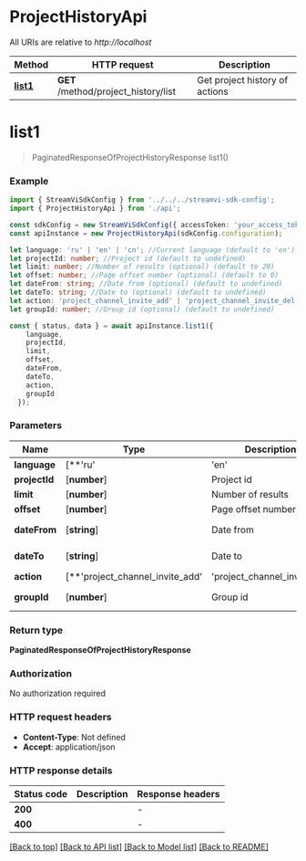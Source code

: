# ProjectHistoryApi

All URIs are relative to *http://localhost*

|Method | HTTP request | Description|
|------------- | ------------- | -------------|
|[**list1**](#list1) | **GET** /method/project_history/list | Get project history of actions|

# **list1**
> PaginatedResponseOfProjectHistoryResponse list1()


### Example

```typescript
import { StreamViSdkConfig } from '../../../streamvi-sdk-config';
import { ProjectHistoryApi } from './api';

const sdkConfig = new StreamViSdkConfig({ accessToken: 'your_access_token' });
const apiInstance = new ProjectHistoryApi(sdkConfig.configuration);

let language: 'ru' | 'en' | 'cn'; //Current language (default to 'en')
let projectId: number; //Project id (default to undefined)
let limit: number; //Number of results (optional) (default to 20)
let offset: number; //Page offset number (optional) (default to 0)
let dateFrom: string; //Date from (optional) (default to undefined)
let dateTo: string; //Date to (optional) (default to undefined)
let action: 'project_channel_invite_add' | 'project_channel_invite_del' | 'project_channel_invite_accept' | 'project_channel_invite_decline' | 'user_project_invite_add' | 'user_project_invite_del' | 'user_project_invite_accept' | 'user_project_invite_decline' | 'user_project_add' | 'user_project_del' | 'user_project_change' | 'project_channel_add' | 'project_channel_del' | 'project_channel_change'; //Action (optional) (default to undefined)
let groupId: number; //Group id (optional) (default to undefined)

const { status, data } = await apiInstance.list1({
    language,
    projectId,
    limit,
    offset,
    dateFrom,
    dateTo,
    action,
    groupId
  });
```

### Parameters

|Name | Type | Description  | Notes|
|------------- | ------------- | ------------- | -------------|
| **language** | [**&#39;ru&#39; | &#39;en&#39; | &#39;cn&#39;**]**Array<&#39;ru&#39; &#124; &#39;en&#39; &#124; &#39;cn&#39;>** | Current language | defaults to 'en'|
| **projectId** | [**number**] | Project id | defaults to undefined|
| **limit** | [**number**] | Number of results | (optional) defaults to 20|
| **offset** | [**number**] | Page offset number | (optional) defaults to 0|
| **dateFrom** | [**string**] | Date from | (optional) defaults to undefined|
| **dateTo** | [**string**] | Date to | (optional) defaults to undefined|
| **action** | [**&#39;project_channel_invite_add&#39; | &#39;project_channel_invite_del&#39; | &#39;project_channel_invite_accept&#39; | &#39;project_channel_invite_decline&#39; | &#39;user_project_invite_add&#39; | &#39;user_project_invite_del&#39; | &#39;user_project_invite_accept&#39; | &#39;user_project_invite_decline&#39; | &#39;user_project_add&#39; | &#39;user_project_del&#39; | &#39;user_project_change&#39; | &#39;project_channel_add&#39; | &#39;project_channel_del&#39; | &#39;project_channel_change&#39;**]**Array<&#39;project_channel_invite_add&#39; &#124; &#39;project_channel_invite_del&#39; &#124; &#39;project_channel_invite_accept&#39; &#124; &#39;project_channel_invite_decline&#39; &#124; &#39;user_project_invite_add&#39; &#124; &#39;user_project_invite_del&#39; &#124; &#39;user_project_invite_accept&#39; &#124; &#39;user_project_invite_decline&#39; &#124; &#39;user_project_add&#39; &#124; &#39;user_project_del&#39; &#124; &#39;user_project_change&#39; &#124; &#39;project_channel_add&#39; &#124; &#39;project_channel_del&#39; &#124; &#39;project_channel_change&#39;>** | Action | (optional) defaults to undefined|
| **groupId** | [**number**] | Group id | (optional) defaults to undefined|


### Return type

**PaginatedResponseOfProjectHistoryResponse**

### Authorization

No authorization required

### HTTP request headers

 - **Content-Type**: Not defined
 - **Accept**: application/json


### HTTP response details
| Status code | Description | Response headers |
|-------------|-------------|------------------|
|**200** |  |  -  |
|**400** |  |  -  |

[[Back to top]](#) [[Back to API list]](../README.md#documentation-for-api-endpoints) [[Back to Model list]](../README.md#documentation-for-models) [[Back to README]](../README.md)


